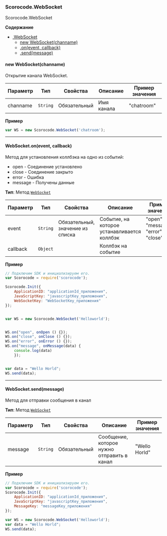 <a name="Scorocode.WebSocket"></a>

### Scorocode.WebSocket
Scorocode.WebSocket

**Содержание**

* [.WebSocket](#Scorocode.WebSocket)
    * [new WebSocket(channame)](#new_Scorocode.WebSocket_new)
    * [.on(event, callback)](#Scorocode.WebSocket+on) 
    * [.send(message)](#Scorocode.WebSocket+send) 

<a name="new_Scorocode.WebSocket_new"></a>

#### new WebSocket(channame)

Открытие канала WebSocket. 

| Параметр | Тип | Свойства | Описание | Пример значения |
| --- | --- | --- | --- | --- |
| channame | <code>String</code> | Обязательный | Имя канала | "chatroom" |

**Пример**
```js
var WS = new Scorocode.WebSocket('chatroom');
```

----------------------------------------------------------------------------------------------

<a name="Scorocode.WebSocket+on"></a>

#### WebSocket.on(event, callback)
Метод для установления коллбэка на одно из событий:
* open - Соединение установлено
* close - Соединение закрыто
* error - Ошибка
* message - Получены данные

**Тип**: Метод <code>[WebSocket](#Scorocode.WebSocket)</code>  

| Параметр | Тип | Свойства | Описание | Пример значения |
| --- | --- | --- | --- | --- |
| event | <code>String</code> | Обязательный, значение из списка | Событие, на которое устанавливается коллбэк | "open", "message", "error", "close"  |
| callback | <code>Object</code> |  | Коллбэк на событие | |

**Пример**  
```js
// Подключим SDK и инициализируем его. 
var Scorocode = require('scorocode');

Scorocode.Init({
    ApplicationID: "applicationId_приложения",
    JavaScriptKey: "javascriptKey_приложения",
    WebSocketKey: "WebSocketKey_приложения"
});


var WS = new Scorocode.WebSocket('Helloworld');


WS.on("open", onOpen () {});
WS.on("close", onClose () {});
WS.on("error", onError () {});
WS.on("message", onMessage(data) {
    console.log(data)
    });


var data = "Wello Horld";
WS.send(data);
```
----------------------------------------------------------------------------------------------

<a name="Scorocode.WebSocket+send"></a>

#### WebSocket.send(message)
Метод для отправки сообщения в канал

**Тип**: Метод <code>[WebSocket](#Scorocode.WebSocket)</code>

| Параметр | Тип | Свойства | Описание | Пример значения |
| --- | --- | --- | --- | --- |
| message | <code>String</code> | Обязательный | Сообщение, которое нужно отправить в канал | "Wello Horld" |

**Пример**  
```js
// Подключим SDK и инициализируем его. 
var Scorocode = require('scorocode');
Scorocode.Init({
    ApplicationID: "applicationId_приложения",
    JavaScriptKey: "javascriptKey_приложения",
    MessageKey: "messageKey_приложения"
});

var WS = new Scorocode.WebSocket('Helloworld');
var data = "Wello Horld";
WS.send(data);
```